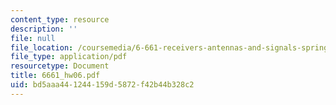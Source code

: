 ```yaml
---
content_type: resource
description: ''
file: null
file_location: /coursemedia/6-661-receivers-antennas-and-signals-spring-2003/bd5aaa441244159d5872f42b44b328c2_6661_hw06.pdf
file_type: application/pdf
resourcetype: Document
title: 6661_hw06.pdf
uid: bd5aaa44-1244-159d-5872-f42b44b328c2
---
```

